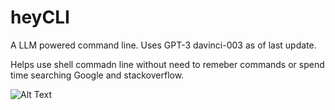 # heyCLI

A LLM powered command line. Uses GPT-3 davinci-003 as of last update. 

Helps use shell commadn line without need to remeber commands or spend time searching Google and stackoverflow.

![Alt Text](https://s3.gifyu.com/images/demo_heycli-1.gif)
